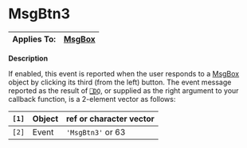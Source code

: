 




<h1 class="heading"><span class="name">MsgBtn3</span></h1>

| Applies To: | [MsgBox](../a-z/msgbox.md) |
| --- | ---  |


**Description**


If enabled, this event is reported when the user responds to a [MsgBox](../a-z/msgbox.md) object by clicking its third (from the left) button. The event message reported as the result of [`⎕DQ`](../../Language/System%20Functions/dq.htm), or supplied as the right argument to your callback function, is a 2-element vector as follows:


| `[1]` | Object | ref or character vector |
| --- | --- | ---  |
| `[2]` | Event | `'MsgBtn3'` or 63 |



